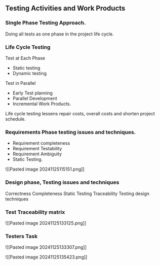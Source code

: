 ## Testing Activities and Work Products

### Single Phase Testing Approach.

Doing all tests as one phase in the project life cycle.

### Life Cycle Testing

Test at Each Phase
- Static testing
- Dynamic testing

Test in Parallel
- Early Test planning
- Parallel Development
- Incremental Work Products.

Life cycle testing lessens repair costs, overall costs and shorten project schedule.

### Requirements Phase testing issues and techniques.

- Requirement completeness
- Requirement Testability
- Requirement Ambiguity
- Static Testing.

![[Pasted image 20241125115151.png]]


### Design phase, Testing issues and techniques

Correctness
Completeness
Static Testing
Traceability
Testing design techniques


### Test Traceability matrix

![[Pasted image 20241125133125.png]]


### Testers Task

![[Pasted image 20241125133307.png]]

![[Pasted image 20241125135423.png]]



















